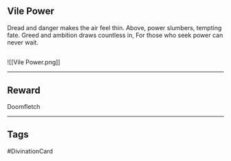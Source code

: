 ## Vile Power
Dread and danger 
makes the air feel thin. 
Above, power slumbers, tempting fate. 
Greed and ambition 
draws countless in, 
For those who seek power 
can never wait.
## 
![[Vile Power.png]]

---
## Reward
Doomfletch

---
## Tags
#DivinationCard